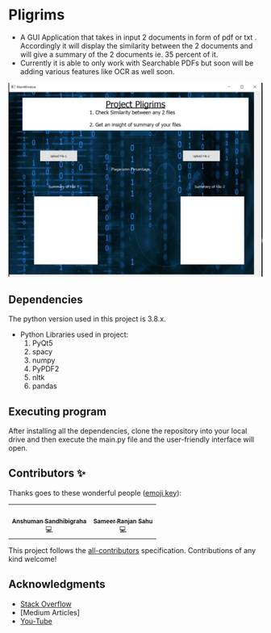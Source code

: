 # Pligrims
- A GUI Application that takes in input 2 documents in form of pdf or txt . Accordingly it will display the similarity between the 2 documents and will give a summary of the 2 documents ie. 35 percent of it. 
- Currently it is able to only work with Searchable PDFs but soon will be adding various features like OCR as well soon.

![image](screenshot.jpg)

## Dependencies

The python version used in this project is 3.8.x.
* Python Libraries used in project:
    1. PyQt5 
    2. spacy
    3. numpy
    4. PyPDF2
    5. nltk
    6. pandas

## Executing program

After installing all the dependencies, clone the repository into your local drive and then execute the main.py file and the user-friendly interface will open.

## Contributors ✨

Thanks goes to these wonderful people ([emoji key](https://allcontributors.org/docs/en/emoji-key)):

<!-- ALL-CONTRIBUTORS-LIST:START - Do not remove or modify this section -->
<!-- prettier-ignore-start -->
<!-- markdownlint-disable -->
<table>
  <tr>
    <td align="center"><a href="https://github.com/anshusandhi6"><img src="https://avatars.githubusercontent.com/u/59245156?s=400&v=4" width="100px;" alt=""/><br /><sub><b>Anshuman Sandhibigraha</b></sub></a><br />💻</td>
    <td align="center"><a href="https://github.com/sameersahu473"><img src="https://avatars.githubusercontent.com/u/58498397?s=400&v=4" width="100px;" alt=""/><br /><sub><b>Sameer Ranjan Sahu</b></sub></a><br />💻</td>
  </tr>
</table>

<!-- markdownlint-enable -->
<!-- prettier-ignore-end -->
<!-- ALL-CONTRIBUTORS-LIST:END -->

This project follows the [all-contributors](https://github.com/all-contributors/all-contributors) specification. Contributions of any kind welcome!

## Acknowledgments

* [Stack Overflow](https://stackoverflow.com)
* [Medium Articles]
* [You-Tube](https://youtube.com)

